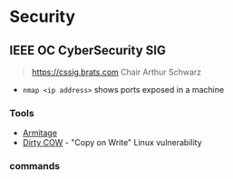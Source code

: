 # Security

## IEEE OC CyberSecurity SIG
> https://cssig.brats.com
> Chair Arthur Schwarz

- `nmap <ip address>` shows ports exposed in a machine

### Tools

- [Armitage](http://www.fastandeasyhacking.com) 
- [Dirty COW](https://dirtycow.ninja/) - "Copy on Write" Linux vulnerability

### commands

